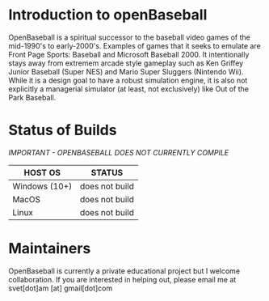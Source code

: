 # Introduction to openBaseball
OpenBaseball is a spiritual successor to the baseball video games of the mid-1990's to early-2000's.  Examples of games that it seeks to emulate are Front Page Sports: Baseball and Microsoft Baseball 2000.  It intentionally stays away from extremem arcade style gameplay such as Ken Griffey Junior Baseball (Super NES) and Mario Super Sluggers (Nintendo Wii).  While it is a design goal to have a robust simulation engine, it is also not explicitly a managerial simulator (at least, not exclusively) like Out of the Park Baseball.

# Status of Builds
*IMPORTANT - OPENBASEBALL DOES NOT CURRENTLY COMPILE*

| HOST OS         |  STATUS         |
| --------------- | --------------- |
| Windows (10+)   |  does not build |
| MacOS           |  does not build |
| Linux           |  does not build |


# Maintainers
OpenBaseball is currently a private educational project but I welcome collaboration.  If you are interested in helping out, please email me at svet[dot]am [at] gmail[dot]com
